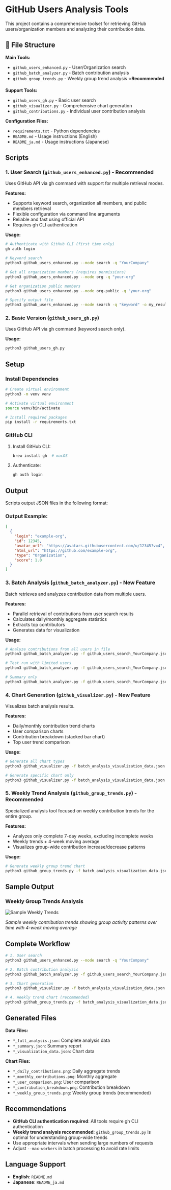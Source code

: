 # GitHub Users Analysis Tools

This project contains a comprehensive toolset for retrieving GitHub users/organization members and analyzing their contribution data.

## 📁 File Structure

**Main Tools:**
- `github_users_enhanced.py` - User/Organization search
- `github_batch_analyzer.py` - Batch contribution analysis  
- `github_group_trends.py` - Weekly group trend analysis ⭐**Recommended**

**Support Tools:**
- `github_users_gh.py` - Basic user search
- `github_visualizer.py` - Comprehensive chart generation
- `github_contributions.py` - Individual user contribution analysis

**Configuration Files:**
- `requirements.txt` - Python dependencies
- `README.md` - Usage instructions (English)
- `README_ja.md` - Usage instructions (Japanese)

## Scripts

### 1. User Search (`github_users_enhanced.py`) - **Recommended**

Uses GitHub API via gh command with support for multiple retrieval modes.

**Features:**
- Supports keyword search, organization all members, and public members retrieval
- Flexible configuration via command line arguments
- Reliable and fast using official API
- Requires gh CLI authentication

**Usage:**
```bash
# Authenticate with GitHub CLI (first time only)
gh auth login

# Keyword search
python3 github_users_enhanced.py --mode search -q "YourCompany"

# Get all organization members (requires permissions)
python3 github_users_enhanced.py --mode org -q "your-org"

# Get organization public members
python3 github_users_enhanced.py --mode org-public -q "your-org"

# Specify output file
python3 github_users_enhanced.py --mode search -q "keyword" -o my_results.json
```

### 2. Basic Version (`github_users_gh.py`)

Uses GitHub API via gh command (keyword search only).

**Usage:**
```bash
python3 github_users_gh.py
```

## Setup

### Install Dependencies

```bash
# Create virtual environment
python3 -m venv venv

# Activate virtual environment
source venv/bin/activate

# Install required packages
pip install -r requirements.txt
```

### GitHub CLI

1. Install GitHub CLI:
   ```bash
   brew install gh  # macOS
   ```

2. Authenticate:
   ```bash
   gh auth login
   ```

## Output

Scripts output JSON files in the following format:

### Output Example:
```json
[
  {
    "login": "example-org",
    "id": 12345,
    "avatar_url": "https://avatars.githubusercontent.com/u/12345?v=4",
    "html_url": "https://github.com/example-org",
    "type": "Organization",
    "score": 1.0
  }
]
```

### 3. Batch Analysis (`github_batch_analyzer.py`) - **New Feature**

Batch retrieves and analyzes contribution data from multiple users.

**Features:**
- Parallel retrieval of contributions from user search results
- Calculates daily/monthly aggregate statistics
- Extracts top contributors
- Generates data for visualization

**Usage:**
```bash
# Analyze contributions from all users in file
python3 github_batch_analyzer.py -f github_users_search_YourCompany.json

# Test run with limited users
python3 github_batch_analyzer.py -f github_users_search_YourCompany.json --limit 10

# Summary only
python3 github_batch_analyzer.py -f github_users_search_YourCompany.json --summary-only
```

### 4. Chart Generation (`github_visualizer.py`) - **New Feature**

Visualizes batch analysis results.

**Features:**
- Daily/monthly contribution trend charts
- User comparison charts
- Contribution breakdown (stacked bar chart)
- Top user trend comparison

**Usage:**
```bash
# Generate all chart types
python3 github_visualizer.py -f batch_analysis_visualization_data.json

# Generate specific chart only
python3 github_visualizer.py -f batch_analysis_visualization_data.json --chart-type daily
```

### 5. Weekly Trend Analysis (`github_group_trends.py`) - **Recommended**

Specialized analysis tool focused on weekly contribution trends for the entire group.

**Features:**
- Analyzes only complete 7-day weeks, excluding incomplete weeks
- Weekly trends + 4-week moving average
- Visualizes group-wide contribution increase/decrease patterns

**Usage:**
```bash
# Generate weekly group trend chart
python3 github_group_trends.py -f batch_analysis_visualization_data.json
```

## Sample Output

### Weekly Group Trends Analysis

![Sample Weekly Trends](sample_weekly_trends.png)

*Sample weekly contribution trends showing group activity patterns over time with 4-week moving average*

## Complete Workflow

```bash
# 1. User search
python3 github_users_enhanced.py --mode search -q "YourCompany"

# 2. Batch contribution analysis
python3 github_batch_analyzer.py -f github_users_search_YourCompany.json

# 3. Chart generation
python3 github_visualizer.py -f batch_analysis_visualization_data.json

# 4. Weekly trend chart (recommended)
python3 github_group_trends.py -f batch_analysis_visualization_data.json
```

## Generated Files

**Data Files:**
- `*_full_analysis.json`: Complete analysis data
- `*_summary.json`: Summary report
- `*_visualization_data.json`: Chart data

**Chart Files:**
- `*_daily_contributions.png`: Daily aggregate trends
- `*_monthly_contributions.png`: Monthly aggregate
- `*_user_comparison.png`: User comparison
- `*_contribution_breakdown.png`: Contribution breakdown
- `*_weekly_group_trends.png`: Weekly group trends (recommended)

## Recommendations

- **GitHub CLI authentication required**: All tools require gh CLI authentication
- **Weekly trend analysis recommended**: `github_group_trends.py` is optimal for understanding group-wide trends
- Use appropriate intervals when sending large numbers of requests
- Adjust `--max-workers` in batch processing to avoid rate limits

## Language Support

- **English**: `README.md`
- **Japanese**: `README_ja.md`